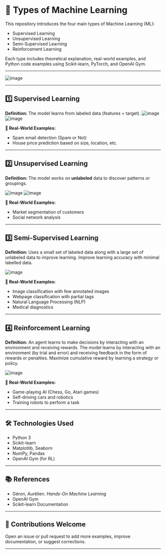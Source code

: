 # 🤖 Types of Machine Learning

This repository introduces the four main types of Machine Learning (ML):

* Supervised Learning
* Unsupervised Learning
* Semi-Supervised Learning
* Reinforcement Learning

Each type includes theoretical explanation, real-world examples, and Python code examples using Scikit-learn, PyTorch, and OpenAI Gym.

---

![image](https://github.com/user-attachments/assets/74f6572f-6403-4514-a499-3fb63df316bf)


---

## 1️⃣ Supervised Learning

**Definition:**
The model learns from labeled data (features + target).
![image](https://github.com/user-attachments/assets/bb86a0d6-0aa2-451e-8c3b-3061d4165d62)
![image](https://github.com/user-attachments/assets/0c6e5233-bfe7-4474-8463-15d893f54487)


**📌 Real-World Examples:**

* Spam email detection (Spam or Not)
* House price prediction based on size, location, etc.



---

## 2️⃣ Unsupervised Learning

**Definition:**
The model works on **unlabeled** data to discover patterns or groupings.

![image](https://github.com/user-attachments/assets/e72e0872-6022-45b2-b9d9-fea5c4f3f276)
![image](https://github.com/user-attachments/assets/4d38807e-78a7-4d20-a05c-98683027af27)

**📌 Real-World Examples:**

* Market segmentation of customers
* Social network analysis





---

## 3️⃣ Semi-Supervised Learning

**Definition:**
Uses a small set of labeled data along with a large set of unlabeled data to improve learning.
Improve learning accuracy with minimal labelled data.

![image](https://github.com/user-attachments/assets/b9a3dcbe-9e2f-4cf5-9302-a36858b51600)

**📌 Real-World Examples:**

* Image classification with few annotated images
* Webpage classification with partial tags
* Natural Language Processing (NLP)
* Medical diagnostics


---

## 4️⃣ Reinforcement Learning

**Definition:**
An agent learns to make decisions by interacting with an environment and receiving rewards.
The model learns by interacting with an environment (by trial and error) and receiving feedback in the form of rewards or penalties.
Maximize cumulative reward by learning a strategy or policy.

![image](https://github.com/user-attachments/assets/3591e353-b4f4-4a9f-b113-4c5a9ade0102)



**📌 Real-World Examples:**

* Game-playing AI (Chess, Go, Atari games)
* Self-driving cars and robotics
* Training robots to perform a task



---

## 🛠️ Technologies Used

* Python 3
* Scikit-learn
* Matplotlib, Seaborn
* NumPy, Pandas
* OpenAI Gym (for RL)

---

## 📚 References

* Géron, Aurélien. *Hands-On Machine Learning*
* OpenAI Gym
* Scikit-learn Documentation

---

## 🙌 Contributions Welcome

Open an issue or pull request to add more examples, improve documentation, or suggest corrections.

---

